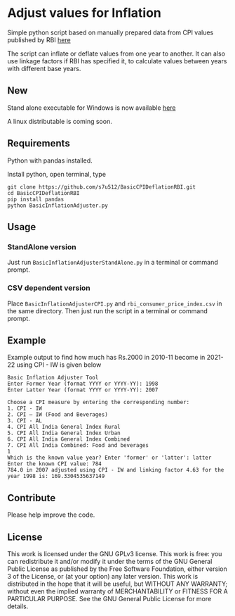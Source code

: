 # Adjust values for Inflation

Simple python script based on manually prepared data from CPI values published by RBI [here](https://www.rbi.org.in/scripts/AnnualPublications.aspx?head=Handbook%20of%20Statistics%20on%20Indian%20Economy)

The script can inflate or deflate values from one year to another. It can also use linkage factors if RBI has specified it, to calculate values between years with different base years.

## New

Stand alone executable for Windows is now available [here](https://github.com/s7u512/BasicCPIDeflationRBI/releases/)

A linux distributable is coming soon.


## Requirements

Python with pandas installed.

Install python,
open terminal, type 
```shell
git clone https://github.com/s7u512/BasicCPIDeflationRBI.git
cd BasicCPIDeflationRBI
pip install pandas
python BasicInflationAdjuster.py
```

## Usage

### StandAlone version
Just run `BasicInflationAdjusterStandAlone.py` in a terminal or command prompt.
### CSV dependent version
Place `BasicInflationAdjusterCPI.py` and `rbi_consumer_price_index.csv` in the same directory.
Then just run the script in a terminal or command prompt. 

## Example

Example output to find how much has Rs.2000 in 2010-11 become in 2021-22 using CPI - IW is given below


```shell
Basic Inflation Adjuster Tool
Enter Former Year (format YYYY or YYYY-YY): 1998
Enter Latter Year (format YYYY or YYYY-YY): 2007

Choose a CPI measure by entering the corresponding number:
1. CPI - IW
2. CPI – IW (Food and Beverages)
3. CPI - AL
4. CPI All India General Index Rural
5. CPI All India General Index Urban
6. CPI All India General Index Combined
7. CPI All India Combined: Food and beverages
1
Which is the known value year? Enter 'former' or 'latter': latter
Enter the known CPI value: 784
784.0 in 2007 adjusted using CPI - IW and linking factor 4.63 for the year 1998 is: 169.3304535637149
````

## Contribute
Please help improve the code.

## License
This work is licensed under the GNU GPLv3 license. This work is free: you can redistribute it and/or modify it under the terms of the GNU General Public License as published by the Free Software Foundation, either version 3 of the License, or (at your option) any later version. This work is distributed in the hope that it will be useful, but WITHOUT ANY WARRANTY; without even the implied warranty of MERCHANTABILITY or FITNESS FOR A PARTICULAR PURPOSE. See the GNU General Public License for more details.
